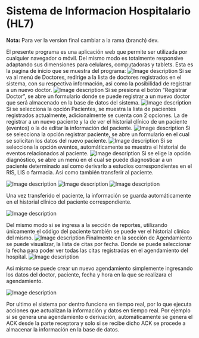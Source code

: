 # Sistema de Informacion Hospitalario (HL7)

**Nota:** Para ver la version final cambiar a la rama (branch) dev.

El presente programa es una aplicación web que permite ser utilizada por cualquier navegador o móvil. Del mismo modo es totalmente responsive adaptando sus dimensiones para celulares, computadoras y tablets.
Esta es la pagina de inicio que se muestra del programa:
![Image description](https://i.imgur.com/lkaUX7B.png)
Si se va al menú de Doctores, redirige a la lista de doctores registrados en el sistema, con su respectiva información, asi como la posibilidad de registrar a un nuevo doctor.
![Image description](https://i.imgur.com/pCaD0nn.png)
Si se presiona el botón “Registrar Doctor”,  se abre un formulario donde se puede registrar a un nuevo doctor que será almacenado en la base de datos del sistema.
![Image description](https://i.imgur.com/UN7OIkq.png)
Si se selecciona la opción Pacientes, se muestra la lista de pacientes registrados actualmente, adicionalmente se cuenta con 2 opciones. La de registrar a un nuevo paciente y la de ver el historial clínico de un paciente (eventos) o la de editar la información del paciente.
![Image description](https://i.imgur.com/bbMuSGN.png)
Si se selecciona la opción registrar paciente, se abre un formulario en el cual se solicitan los datos del nuevo paciente.
![Image description](https://i.imgur.com/29VKdVp.png)
Si se selecciona la opción eventos, automáticamente se muestra el historial de eventos relacionados al paciente.
![Image description](https://i.imgur.com/iKwB7hN.png)
Si se elige la opción diagnóstico, se abre un menú en el cual se puede diagnosticar a un paciente determinado así como derivarlo a estudios correspondientes en el RIS, LIS o farmacia. Así como también transferir al paciente.

![Image description](https://i.imgur.com/QpQEZEO.png)
![Image description](https://i.imgur.com/eEjmA9w.png)
![Image description](https://i.imgur.com/X1MAdpM.png)

Una vez transferido el paciente, la información se guarda automáticamente en el historial clínico del paciente correspondiente.

![Image description](https://i.imgur.com/KnHqK4K.png)

Del mismo modo si se ingresa a la sección de reportes, utilizando únicamente el código del paciente también se puede ver el historial clínico del mismo.
![Image description](https://i.imgur.com/iKwB7hN.png)
Finalmente en la sección de Agendamiento se puede visualizar, la lista de citas por fecha. Donde se puede seleccionar la fecha para poder ver todas las citas registradas en el agendamiento del hospital.
![Image description](https://i.imgur.com/aPaMuYD.png)

Asi mismo se puede crear un nuevo agendamiento simplemente ingresando los datos del doctor, paciente, fecha y hora en la que se realizara el agendamiento.

![Image description](https://i.imgur.com/xuuRGPc.png)


Por ultimo el sistema por dentro funciona en tiempo real, por lo que ejecuta acciones que actualizan la información y datos en tiempo real. Por ejemplo si se genera una agendamiento o derivación, automáticamente se genera el ACK desde la parte receptora y solo si se recibe dicho ACK se procede a almacenar la información en la base de datos.
 
